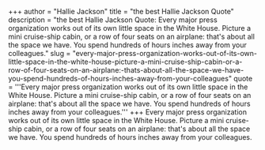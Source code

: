 +++
author = "Hallie Jackson"
title = "the best Hallie Jackson Quote"
description = "the best Hallie Jackson Quote: Every major press organization works out of its own little space in the White House. Picture a mini cruise-ship cabin, or a row of four seats on an airplane: that's about all the space we have. You spend hundreds of hours inches away from your colleagues."
slug = "every-major-press-organization-works-out-of-its-own-little-space-in-the-white-house-picture-a-mini-cruise-ship-cabin-or-a-row-of-four-seats-on-an-airplane:-thats-about-all-the-space-we-have-you-spend-hundreds-of-hours-inches-away-from-your-colleagues"
quote = '''Every major press organization works out of its own little space in the White House. Picture a mini cruise-ship cabin, or a row of four seats on an airplane: that's about all the space we have. You spend hundreds of hours inches away from your colleagues.'''
+++
Every major press organization works out of its own little space in the White House. Picture a mini cruise-ship cabin, or a row of four seats on an airplane: that's about all the space we have. You spend hundreds of hours inches away from your colleagues.
